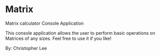 # Matrix
Matrix calculator Console Application

This console application allows the user to perform basic operations on Matrices of any sizes.
Feel free to use it if you like!


By: Christopher Lee

